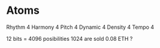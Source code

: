 # Atoms

Rhythm      4
Harmony     4
Pitch       4
Dynamic     4
Density     4
Tempo       4

12 bits = 4096 posibilities
1024 are sold
0.08 ETH ?
